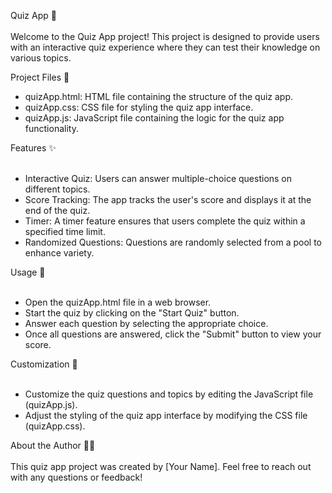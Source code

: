 Quiz App  📝 <br>  <br>
Welcome to the Quiz App project! This project is designed to provide users with an interactive quiz experience where they can test their knowledge on various topics.

Project Files  📁  <br>
* quizApp.html: HTML file containing the structure of the quiz app.
* quizApp.css: CSS file for styling the quiz app interface.
* quizApp.js: JavaScript file containing the logic for the quiz app functionality.  <br>

Features  ✨  <br> <br>
* Interactive Quiz: Users can answer multiple-choice questions on different topics.
* Score Tracking: The app tracks the user's score and displays it at the end of the quiz.
* Timer: A timer feature ensures that users complete the quiz within a specified time limit.
* Randomized Questions: Questions are randomly selected from a pool to enhance variety.  <br>
 
Usage  🚀  <br>  <br>
* Open the quizApp.html file in a web browser.
* Start the quiz by clicking on the "Start Quiz" button.
* Answer each question by selecting the appropriate choice.
* Once all questions are answered, click the "Submit" button to view your score.  <br>

Customization  🎨  <br>  <br>
* Customize the quiz questions and topics by editing the JavaScript file (quizApp.js).
* Adjust the styling of the quiz app interface by modifying the CSS file (quizApp.css).  <br>

About the Author  👩‍💻  <br>  <br>
This quiz app project was created by [Your Name]. Feel free to reach out with any questions or feedback!

